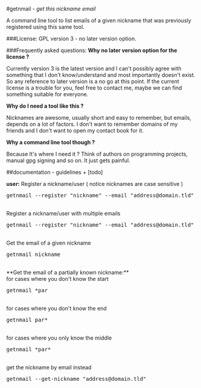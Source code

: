 #getnmail - _get this nickname email_

A command line tool to list emails of a given nickname that was previously
registered using this same tool.

###License: GPL version 3 - no later version option.

###Frequently asked questions:
**Why no later version option for the license ?**

Currently version 3 is the latest version and I can't possibly agree with something
that I don't know/understand and most importantly doesn't exist. So any reference to later version is a no go at this point. If the current license is a trouble for you, feel free to contact me, maybe we can find something suitable for everyone.

**Why do I need a tool like this ?**

Nicknames are awesome, usually short and easy to remember, but emails, depends on a lot of factors.
I don't want to remember domains of my friends and I don't want to open my contact book for it.


**Why a command line tool though ?**

Because It's where I need it ? Think of authors on programming projects,
manual gpg signing and so on. It just gets painful.


##documentation - guidelines + [todo]

**user:**
Register a nickname/user ( notice nicknames are case sensitive )
<pre>
getnmail --register "nickname" --email "address@domain.tld"
</pre>
<br/>
Register a nickname/user with multiple emails
<pre>
getnmail --register "nickname" --email "address@domain.tld" "address2@domain.tld" "address3@domain.tld"
</pre>
<br/>
Get the email of a given nickname
<pre>
getnmail nickname
</pre>
<br/>
**Get the email of a partially known nickname:**
<br/>
for cases where you don't know the start
<pre>
getnmail *par
</pre>
<br/>
for cases where you don't know the end
<pre>
getnmail par*
</pre>
<br/>
for cases where you only know the middle
<pre>
getnmail *par*
</pre>
<br/>
get the nickname by email instead
<pre>
getnmail --get-nickname "address@domain.tld"
</pre>
